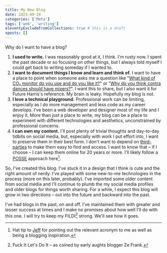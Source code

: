 ```yaml
---
title: My New Blog
date: 2023-09-26
categories: ['Meta']
tags: ['web', 'writing']
eleventyExcludeFromCollections: true # this is a draft
xposts: []
---
```


Why do I want to have a blog?

1. **I used to write.** I was reasonably good at it, I think. I'm rusty now. I spent the past decade or so focusing on other things, but I always told myself I could get back to writing someday if I wanted to.
2. **I want to document things I know and learn and think of.** I want to have a place to point when someone asks me a question like "[What kind of CO₂ monitor do you use and do you like it?][co2]" or "[Why do you think contra dances should have mixers?][mixers]". I want this to share, but I also want it for Future Harris's reference. My brain is leaky. Hopefully my blog is not.
3. **I love a technical playground.** Professional work can be limiting, especially as I do more management and less code as my career develops. I've been a web developer and designer most of my life and I enjoy it. More than just a place to write, my blog can be a place to experiment with different technologies and aesthetics, unconstrained by professional concerns.
4. **I can own my content.** I'll post plenty of trivial thoughts and day-to-day tidbits on social media, but, especially with work I put effort into, I want to preserve them in their best form. I don't want to depend on [third-parties][] to make them easy to find and access. I want to know that – if I choose – I can keep them online for 20 years or more. I'll likely follow a [POSSE][] approach here[^1].

So, I've created this blog. I've stuck it in a design that I think is cute and the right amount of nerdy. I've played with some new-to-me technologies in the process (more on this later, probably). I've imported some older content from social media and I'll continue to plumb the my social media profiles and older blogs for things worth sharing. For a while, I expect this blog will grow in two directions – out into the future and backward into the past.

I've had blogs in the past, on and off. I've maintained them with greater and lesser success at times and I make no promises about how well I'll do with this one. I will try to keep my FILDI[^2] strong. We'll see how it goes.

[co2]: /2022/08/aranet4/
[mixers]: /2022/10/mixers-at-contra-dances/
[third-parties]: https://x.com/
[POSSE]: https://indieweb.org/POSSE
[Jeff]: https://www.jefftk.com/

[^1]: Hat tip to [Jeff][] for pointing out the relevant acronym to me as well as being a blogging inspiration.
[^2]: Fuck It Let's Do It – as coined by early aughts blogger Ze Frank.
